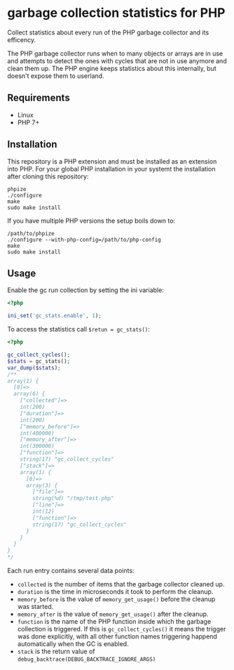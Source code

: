 # garbage collection statistics for PHP

Collect statistics about every run of the PHP garbage collector and its efficency.

The PHP garbage collector runs when to many objects or arrays are in use and
attempts to detect the ones with cycles that are not in use anymore and clean
them up. The PHP engine keeps statistics about this internally, but doesn't
expose them to userland.

## Requirements

- Linux
- PHP 7+

## Installation

This repository is a PHP extension and must be installed as an extension into PHP.
For your global PHP installation in your systemt the installation after cloning this repository:

    phpize
    ./configure
    make
    sudo make install

If you have multiple PHP versions the setup boils down to:

    /path/to/phpize
    ./configure --with-php-config=/path/to/php-config
    make
    sudo make install

## Usage

Enable the gc run collection by setting the ini variable:

```php
<?php

ini_set('gc_stats.enable', 1);
```

To access the statistics call `$retun = gc_stats()`:

```php
<?php

gc_collect_cycles();
$stats = gc_stats();
var_dump($stats);
/**
array(1) {
  [0]=>
  array(6) {
    ["collected"]=>
    int(200)
    ["duration"]=>
    int(200)
    ["memory_before"]=>
    int(400000)
    ["memory_after"]=>
    int(300000)
    ["function"]=>
    string(17) "gc_collect_cycles"
    ["stack"]=>
    array(1) {
      [0]=>
      array(3) {
        ["file"]=>
        string(%d) "/tmp/test.php"
        ["line"]=>
        int(12)
        ["function"]=>
        string(17) "gc_collect_cycles"
      }
    }
  }
}
*/
```

Each run entry contains several data points:

- `collected` is the number of items that the garbage collector cleaned up.
- `duration` is the time in microseconds it took to perform the cleanup.
- `memory_before` is the value of `memory_get_usage()` before the cleanup was started.
- `memory_after` is the value of `memory_get_usage()` after the cleanup.
- `function` is the name of the PHP function inside which the garbage
  collection is triggered. If this is `gc_collect_cycles()` it means the
  trigger was done explicitly, with all other function names triggering happend
  automatically when the GC is enabled.
- `stack` is the return value of `debug_backtrace(DEBUG_BACKTRACE_IGNORE_ARGS)`
